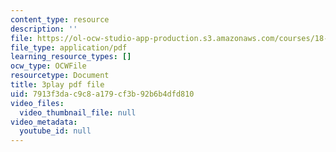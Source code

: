 ```yaml
---
content_type: resource
description: ''
file: https://ol-ocw-studio-app-production.s3.amazonaws.com/courses/18-03sc-differential-equations-fall-2011/7913f3dac9c8a179cf3b92b6b4dfd810_yD0_EQLxHcw.pdf
file_type: application/pdf
learning_resource_types: []
ocw_type: OCWFile
resourcetype: Document
title: 3play pdf file
uid: 7913f3da-c9c8-a179-cf3b-92b6b4dfd810
video_files:
  video_thumbnail_file: null
video_metadata:
  youtube_id: null
---
```

